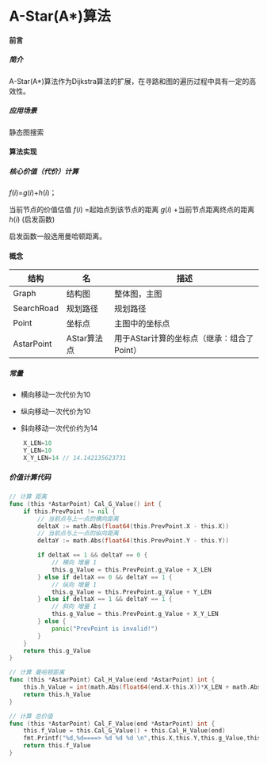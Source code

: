 # A-Star(A*)算法

#### 前言

##### 简介

A-Star(A*)算法作为Dijkstra算法的扩展，在寻路和图的遍历过程中具有一定的高效性。

##### 应用场景

静态图搜索
#### 算法实现

##### 核心价值（代价）计算

*f*(*i*)=*g*(*i*)+*h*(*i*)；

当前节点的价值估值 *f*(*i*) =起始点到该节点的距离 *g*(*i*) +当前节点距离终点的距离 *h*(*i*) (启发函数)

启发函数一般选用曼哈顿距离。

#### 概念

| 结构       | 名          | 描述                                       |
| ---------- | ----------- | ------------------------------------------ |
| Graph      | 结构图      | 整体图，主图                               |
| SearchRoad | 规划路径    | 规划路径                                   |
| Point      | 坐标点      | 主图中的坐标点                             |
| AstarPoint | AStar算法点 | 用于AStar计算的坐标点（继承：组合了Point） |

##### 常量

+ 横向移动一次代价为10

+ 纵向移动一次代价为10

+ 斜向移动一次代价约为14

```go
	X_LEN=10
	Y_LEN=10
	X_Y_LEN=14 // 14.142135623731
```

##### 价值计算代码

```Go
// 计算 距离
func (this *AstarPoint) Cal_G_Value() int {
	if this.PrevPoint != nil {
		// 当前点与上一点的横向距离
		deltaX := math.Abs(float64(this.PrevPoint.X - this.X))
		// 当前点与上一点的纵向距离
		deltaY := math.Abs(float64(this.PrevPoint.Y - this.Y))

		if deltaX == 1 && deltaY == 0 {
			// 横向 增量 1
			this.g_Value = this.PrevPoint.g_Value + X_LEN
		} else if deltaX == 0 && deltaY == 1 {
			// 纵向 增量 1
			this.g_Value = this.PrevPoint.g_Value + Y_LEN
		} else if deltaX == 1 && deltaY == 1 {
			// 斜向 增量 1
			this.g_Value = this.PrevPoint.g_Value + X_Y_LEN
		} else {
			panic("PrevPoint is invalid!")
		}
	}
	return this.g_Value
}

// 计算 曼哈顿距离
func (this *AstarPoint) Cal_H_Value(end *AstarPoint) int {
	this.h_Value = int(math.Abs(float64(end.X-this.X))*X_LEN + math.Abs(float64(end.Y-this.Y)))*Y_LEN
	return this.h_Value
}

// 计算 总价值
func (this *AstarPoint) Cal_F_Value(end *AstarPoint) int {
	this.f_Value = this.Cal_G_Value() + this.Cal_H_Value(end)
	fmt.Printf("%d,%d====> %d %d %d \n",this.X,this.Y,this.g_Value,this.h_Value,this.f_Value)
	return this.f_Value
}
```






